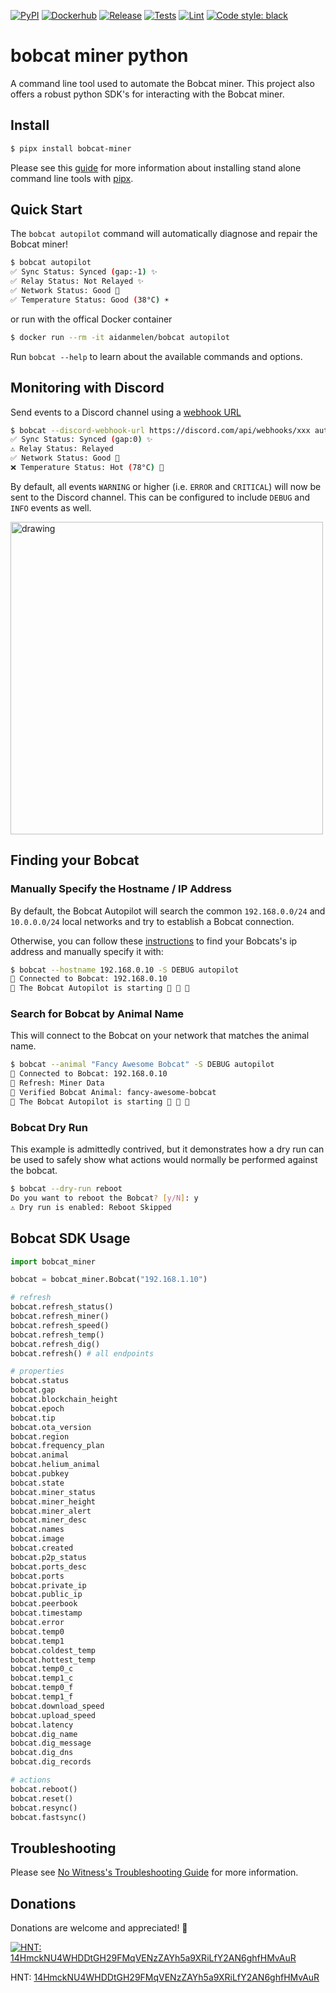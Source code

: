 [![PyPI](https://img.shields.io/pypi/v/bobcat_miner.svg)](https://pypi.org/project/bobcat-miner/)
[![Dockerhub](https://img.shields.io/docker/v/aidanmelen/bobcat?color=blue&label=docker%20build)](https://hub.docker.com/r/aidanmelen/bobcat)
[![Release](https://github.com/aidanmelen/bobcat-miner-python/actions/workflows/release.yaml/badge.svg)](https://github.com/aidanmelen/bobcat-miner-python/actions/workflows/release.yaml)
[![Tests](https://github.com/aidanmelen/bobcat-miner-python/actions/workflows/tests.yaml/badge.svg)](https://github.com/aidanmelen/bobcat-miner-python/actions/workflows/tests.yaml)
[![Lint](https://github.com/aidanmelen/bobcat-miner-python/actions/workflows/lint.yaml/badge.svg)](https://github.com/aidanmelen/bobcat-miner-python/actions/workflows/lint.yaml)
[![Code style: black](https://img.shields.io/badge/code%20style-black-000000.svg)](https://github.com/aidanmelen/bobcat-miner-python/actions/workflows/lint.yaml)


# bobcat miner python

A command line tool used to automate the Bobcat miner. This project also offers a robust python SDK's for interacting with the Bobcat miner.

## Install

```bash
$ pipx install bobcat-miner
```

Please see this [guide](https://packaging.python.org/en/latest/guides/installing-stand-alone-command-line-tools/) for more information about installing stand alone command line tools with [pipx](https://pypa.github.io/pipx/).

## Quick Start

The `bobcat autopilot` command will automatically diagnose and repair the Bobcat miner!

```bash
$ bobcat autopilot
✅ Sync Status: Synced (gap:-1) ✨
✅ Relay Status: Not Relayed ✨
✅ Network Status: Good 📶
✅ Temperature Status: Good (38°C) ☀️
```

or run with the offical Docker container

```bash
$ docker run --rm -it aidanmelen/bobcat autopilot
```

Run `bobcat --help` to learn about the available commands and options.

## Monitoring with Discord

Send events to a Discord channel using a [webhook URL](https://support.discord.com/hc/en-us/articles/228383668-Intro-to-Webhooks)

```bash
$ bobcat --discord-webhook-url https://discord.com/api/webhooks/xxx autopilot
✅ Sync Status: Synced (gap:0) ✨
⚠️ Relay Status: Relayed
✅ Network Status: Good 📶
❌ Temperature Status: Hot (78°C) 🌋
```

By default, all events `WARNING` or higher (i.e. `ERROR` and `CRITICAL`) will now be sent to the Discord channel. This can be configured to include `DEBUG` and `INFO` events as well.

<img src="https://raw.githubusercontent.com/aidanmelen/bobcat-miner-python/main/images/bobcat-autopilot-discord-app.png" alt="drawing" style="width:500px;"/>

## Finding your Bobcat

### Manually Specify the Hostname / IP Address

By default, the Bobcat Autopilot will search the common `192.168.0.0/24` and `10.0.0.0/24` local networks and try to establish a Bobcat connection.

Otherwise, you can follow these [instructions](https://bobcatminer.zendesk.com/hc/en-us/articles/4412905935131-How-to-Access-the-Diagnoser) to find your Bobcats's ip address and manually specify it with:

```bash
$ bobcat --hostname 192.168.0.10 -S DEBUG autopilot
🐛 Connected to Bobcat: 192.168.0.10
🐛 The Bobcat Autopilot is starting 🚀 🚀 🚀
```

### Search for Bobcat by Animal Name

This will connect to the Bobcat on your network that matches the animal name.

```bash
$ bobcat --animal "Fancy Awesome Bobcat" -S DEBUG autopilot
🐛 Connected to Bobcat: 192.168.0.10
🐛 Refresh: Miner Data
🐛 Verified Bobcat Animal: fancy-awesome-bobcat
🐛 The Bobcat Autopilot is starting 🚀 🚀 🚀
```

<!-- ![Bobcat Autopilot Term](https://raw.githubusercontent.com/aidanmelen/bobcat-miner-python/main/images/bobcat-autopilot-term.png) -->
### Bobcat Dry Run

This example is admittedly contrived, but it demonstrates how a dry run can be used to safely show what actions would normally be performed against the bobcat.

```bash
$ bobcat --dry-run reboot
Do you want to reboot the Bobcat? [y/N]: y
⚠️ Dry run is enabled: Reboot Skipped
```

## Bobcat SDK Usage

```python
import bobcat_miner

bobcat = bobcat_miner.Bobcat("192.168.1.10")

# refresh
bobcat.refresh_status()
bobcat.refresh_miner()
bobcat.refresh_speed()
bobcat.refresh_temp()
bobcat.refresh_dig()
bobcat.refresh() # all endpoints

# properties
bobcat.status
bobcat.gap
bobcat.blockchain_height
bobcat.epoch
bobcat.tip
bobcat.ota_version
bobcat.region
bobcat.frequency_plan
bobcat.animal
bobcat.helium_animal
bobcat.pubkey
bobcat.state
bobcat.miner_status
bobcat.miner_height
bobcat.miner_alert
bobcat.miner_desc
bobcat.names
bobcat.image
bobcat.created
bobcat.p2p_status
bobcat.ports_desc
bobcat.ports
bobcat.private_ip
bobcat.public_ip
bobcat.peerbook
bobcat.timestamp
bobcat.error
bobcat.temp0
bobcat.temp1
bobcat.coldest_temp
bobcat.hottest_temp
bobcat.temp0_c
bobcat.temp1_c
bobcat.temp0_f
bobcat.temp1_f
bobcat.download_speed
bobcat.upload_speed
bobcat.latency
bobcat.dig_name
bobcat.dig_message
bobcat.dig_dns
bobcat.dig_records

# actions
bobcat.reboot()
bobcat.reset()
bobcat.resync()
bobcat.fastsync()
```

## Troubleshooting

Please see [No Witness's Troubleshooting Guide](https://www.nowitness.org/troubleshooting/) for more information.

## Donations

Donations are welcome and appreciated! :gift:

[![HNT: 14HmckNU4WHDDtGH29FMqVENzZAYh5a9XRiLfY2AN6ghfHMvAuR](https://raw.githubusercontent.com/aidanmelen/bobcat-miner-python/main/images/wallet.jpg)](https://explorer-v1.helium.com/accounts/14HmckNU4WHDDtGH29FMqVENzZAYh5a9XRiLfY2AN6ghfHMvAuR)

HNT: [14HmckNU4WHDDtGH29FMqVENzZAYh5a9XRiLfY2AN6ghfHMvAuR](https://explorer-v1.helium.com/accounts/14HmckNU4WHDDtGH29FMqVENzZAYh5a9XRiLfY2AN6ghfHMvAuR)
